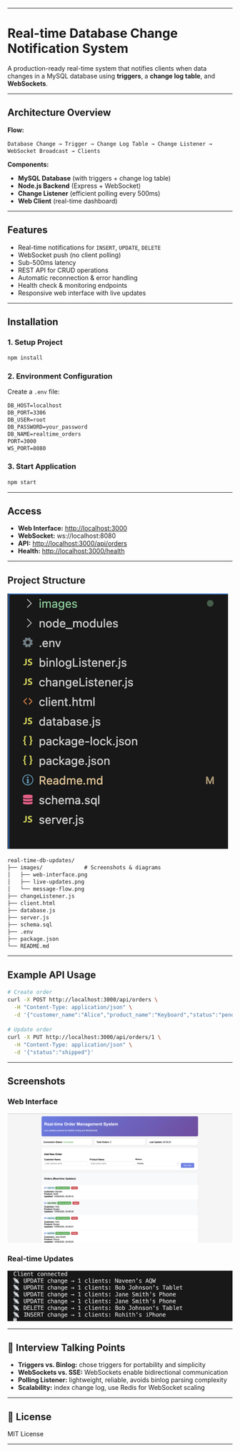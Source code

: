 
---

# Real-time Database Change Notification System

A production-ready real-time system that notifies clients when data changes in a MySQL database using **triggers**, a **change log table**, and **WebSockets**.

---

## Architecture Overview

**Flow:**

```
Database Change → Trigger → Change Log Table → Change Listener → WebSocket Broadcast → Clients
```

**Components:**

* **MySQL Database** (with triggers + change log table)
* **Node.js Backend** (Express + WebSocket)
* **Change Listener** (efficient polling every 500ms)
* **Web Client** (real-time dashboard)

---

##  Features

* Real-time notifications for `INSERT`, `UPDATE`, `DELETE`
* WebSocket push (no client polling)
* Sub-500ms latency
* REST API for CRUD operations
* Automatic reconnection & error handling
* Health check & monitoring endpoints
* Responsive web interface with live updates

---

##  Installation

### 1. Setup Project

```bash
npm install
```

### 2. Environment Configuration

Create a `.env` file:

```env
DB_HOST=localhost
DB_PORT=3306
DB_USER=root
DB_PASSWORD=your_password
DB_NAME=realtime_orders
PORT=3000
WS_PORT=8080
```

### 3. Start Application

```bash
npm start
```

---

##  Access

* **Web Interface:** [http://localhost:3000](http://localhost:3000)
* **WebSocket:** ws\://localhost:8080
* **API:** [http://localhost:3000/api/orders](http://localhost:3000/api/orders)
* **Health:** [http://localhost:3000/health](http://localhost:3000/health)

---

##  Project Structure
![Folder Structure](./images/folder-structure.png)
```
real-time-db-updates/
├── images/             # Screenshots & diagrams
│   ├── web-interface.png
│   ├── live-updates.png
│   └── message-flow.png
├── changeListener.js
├── client.html
├── database.js
├── server.js
├── schema.sql
├── .env
├── package.json
└── README.md
```

---

##  Example API Usage

```bash
# Create order
curl -X POST http://localhost:3000/api/orders \
  -H "Content-Type: application/json" \
  -d '{"customer_name":"Alice","product_name":"Keyboard","status":"pending"}'

# Update order
curl -X PUT http://localhost:3000/api/orders/1 \
  -H "Content-Type: application/json" \
  -d '{"status":"shipped"}'
```

---

##  Screenshots

### Web Interface

![Web Interface](./images/web-interface.png)

### Real-time Updates

![Live Updates](./images/updates-img.png)


---

## 🎯 Interview Talking Points

* **Triggers vs. Binlog:** chose triggers for portability and simplicity
* **WebSockets vs. SSE:** WebSockets enable bidirectional communication
* **Polling Listener:** lightweight, reliable, avoids binlog parsing complexity
* **Scalability:** index change log, use Redis for WebSocket scaling

---

## 📄 License

MIT License

---
